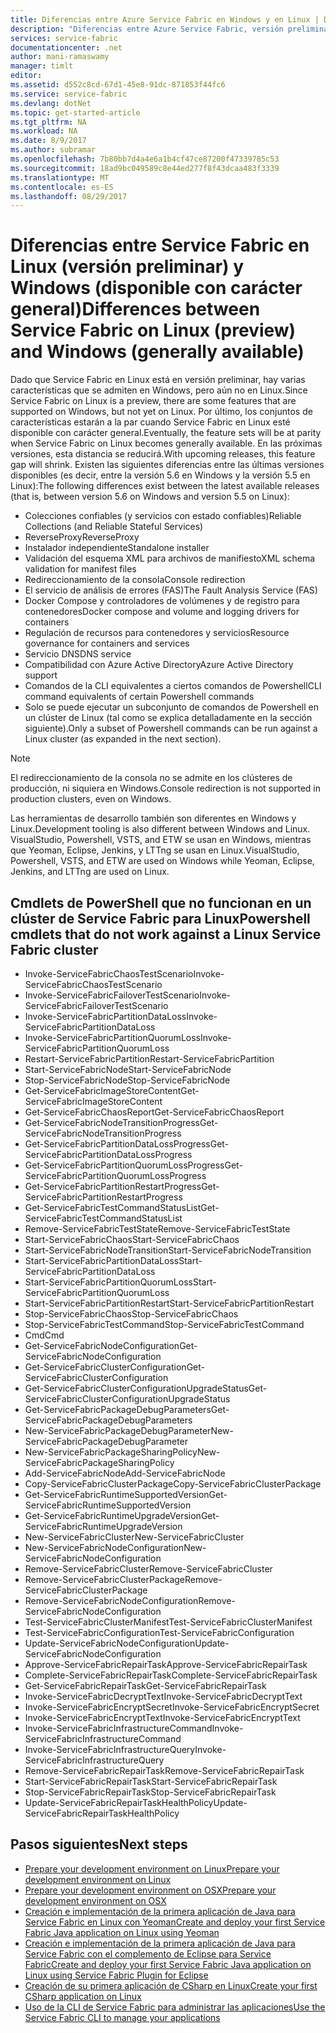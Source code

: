 ```yaml
---
title: Diferencias entre Azure Service Fabric en Windows y en Linux | Documentos de Microsoft
description: "Diferencias entre Azure Service Fabric, versión preliminar, en Linux y Azure Service Fabric en Windows."
services: service-fabric
documentationcenter: .net
author: mani-ramaswamy
manager: timlt
editor: 
ms.assetid: d552c8cd-67d1-45e8-91dc-871853f44fc6
ms.service: service-fabric
ms.devlang: dotNet
ms.topic: get-started-article
ms.tgt_pltfrm: NA
ms.workload: NA
ms.date: 8/9/2017
ms.author: subramar
ms.openlocfilehash: 7b80bb7d4a4e6a1b4cf47ce87200f47339785c53
ms.sourcegitcommit: 18ad9bc049589c8e44ed277f8f43dcaa483f3339
ms.translationtype: MT
ms.contentlocale: es-ES
ms.lasthandoff: 08/29/2017
---
```

# <a name="differences-between-service-fabric-on-linux-preview-and-windows-generally-available"></a><span data-ttu-id="50e7f-103">Diferencias entre Service Fabric en Linux (versión preliminar) y Windows (disponible con carácter general)</span><span class="sxs-lookup"><span data-stu-id="50e7f-103">Differences between Service Fabric on Linux (preview) and Windows (generally available)</span></span>

<span data-ttu-id="50e7f-104">Dado que Service Fabric en Linux está en versión preliminar, hay varias características que se admiten en Windows, pero aún no en Linux.</span><span class="sxs-lookup"><span data-stu-id="50e7f-104">Since Service Fabric on Linux is a preview, there are some features that are supported on Windows, but not yet on Linux.</span></span> <span data-ttu-id="50e7f-105">Por último, los conjuntos de características estarán a la par cuando Service Fabric en Linux esté disponible con carácter general.</span><span class="sxs-lookup"><span data-stu-id="50e7f-105">Eventually, the feature sets will be at parity when Service Fabric on Linux becomes generally available.</span></span> <span data-ttu-id="50e7f-106">En las próximas versiones, esta distancia se reducirá.</span><span class="sxs-lookup"><span data-stu-id="50e7f-106">With upcoming releases, this feature gap will shrink.</span></span> <span data-ttu-id="50e7f-107">Existen las siguientes diferencias entre las últimas versiones disponibles (es decir, entre la versión 5.6 en Windows y la versión 5.5 en Linux):</span><span class="sxs-lookup"><span data-stu-id="50e7f-107">The following differences exist between the latest available releases (that is, between version 5.6 on Windows and version 5.5 on Linux):</span></span> 

* <span data-ttu-id="50e7f-108">Colecciones confiables (y servicios con estado confiables)</span><span class="sxs-lookup"><span data-stu-id="50e7f-108">Reliable Collections (and Reliable Stateful Services)</span></span> 
* <span data-ttu-id="50e7f-109">ReverseProxy</span><span class="sxs-lookup"><span data-stu-id="50e7f-109">ReverseProxy</span></span> 
* <span data-ttu-id="50e7f-110">Instalador independiente</span><span class="sxs-lookup"><span data-stu-id="50e7f-110">Standalone installer</span></span> 
* <span data-ttu-id="50e7f-111">Validación del esquema XML para archivos de manifiesto</span><span class="sxs-lookup"><span data-stu-id="50e7f-111">XML schema validation for manifest files</span></span> 
* <span data-ttu-id="50e7f-112">Redireccionamiento de la consola</span><span class="sxs-lookup"><span data-stu-id="50e7f-112">Console redirection</span></span> 
* <span data-ttu-id="50e7f-113">El servicio de análisis de errores (FAS)</span><span class="sxs-lookup"><span data-stu-id="50e7f-113">The Fault Analysis Service (FAS)</span></span>
* <span data-ttu-id="50e7f-114">Docker Compose y controladores de volúmenes y de registro para contenedores</span><span class="sxs-lookup"><span data-stu-id="50e7f-114">Docker compose and volume and logging drivers for containers</span></span> 
* <span data-ttu-id="50e7f-115">Regulación de recursos para contenedores y servicios</span><span class="sxs-lookup"><span data-stu-id="50e7f-115">Resource governance for containers and services</span></span> 
* <span data-ttu-id="50e7f-116">Servicio DNS</span><span class="sxs-lookup"><span data-stu-id="50e7f-116">DNS service</span></span>
* <span data-ttu-id="50e7f-117">Compatibilidad con Azure Active Directory</span><span class="sxs-lookup"><span data-stu-id="50e7f-117">Azure Active Directory support</span></span>
* <span data-ttu-id="50e7f-118">Comandos de la CLI equivalentes a ciertos comandos de Powershell</span><span class="sxs-lookup"><span data-stu-id="50e7f-118">CLI command equivalents of certain Powershell commands</span></span> 
* <span data-ttu-id="50e7f-119">Solo se puede ejecutar un subconjunto de comandos de Powershell en un clúster de Linux (tal como se explica detalladamente en la sección siguiente).</span><span class="sxs-lookup"><span data-stu-id="50e7f-119">Only a subset of Powershell commands can be run against a Linux cluster (as expanded in the next section).</span></span>

>[!NOTE]
><span data-ttu-id="50e7f-120">El redireccionamiento de la consola no se admite en los clústeres de producción, ni siquiera en Windows.</span><span class="sxs-lookup"><span data-stu-id="50e7f-120">Console redirection is not supported in production clusters, even on Windows.</span></span>

<span data-ttu-id="50e7f-121">Las herramientas de desarrollo también son diferentes en Windows y Linux.</span><span class="sxs-lookup"><span data-stu-id="50e7f-121">Development tooling is also different between Windows and Linux.</span></span> <span data-ttu-id="50e7f-122">VisualStudio, Powershell, VSTS, and ETW se usan en Windows, mientras que Yeoman, Eclipse, Jenkins, y LTTng se usan en Linux.</span><span class="sxs-lookup"><span data-stu-id="50e7f-122">VisualStudio, Powershell, VSTS, and ETW are used on Windows while Yeoman, Eclipse, Jenkins, and LTTng are used on Linux.</span></span>

## <a name="powershell-cmdlets-that-do-not-work-against-a-linux-service-fabric-cluster"></a><span data-ttu-id="50e7f-123">Cmdlets de PowerShell que no funcionan en un clúster de Service Fabric para Linux</span><span class="sxs-lookup"><span data-stu-id="50e7f-123">Powershell cmdlets that do not work against a Linux Service Fabric cluster</span></span>

* <span data-ttu-id="50e7f-124">Invoke-ServiceFabricChaosTestScenario</span><span class="sxs-lookup"><span data-stu-id="50e7f-124">Invoke-ServiceFabricChaosTestScenario</span></span>
* <span data-ttu-id="50e7f-125">Invoke-ServiceFabricFailoverTestScenario</span><span class="sxs-lookup"><span data-stu-id="50e7f-125">Invoke-ServiceFabricFailoverTestScenario</span></span>
* <span data-ttu-id="50e7f-126">Invoke-ServiceFabricPartitionDataLoss</span><span class="sxs-lookup"><span data-stu-id="50e7f-126">Invoke-ServiceFabricPartitionDataLoss</span></span>
* <span data-ttu-id="50e7f-127">Invoke-ServiceFabricPartitionQuorumLoss</span><span class="sxs-lookup"><span data-stu-id="50e7f-127">Invoke-ServiceFabricPartitionQuorumLoss</span></span>
* <span data-ttu-id="50e7f-128">Restart-ServiceFabricPartition</span><span class="sxs-lookup"><span data-stu-id="50e7f-128">Restart-ServiceFabricPartition</span></span>
* <span data-ttu-id="50e7f-129">Start-ServiceFabricNode</span><span class="sxs-lookup"><span data-stu-id="50e7f-129">Start-ServiceFabricNode</span></span>
* <span data-ttu-id="50e7f-130">Stop-ServiceFabricNode</span><span class="sxs-lookup"><span data-stu-id="50e7f-130">Stop-ServiceFabricNode</span></span>
* <span data-ttu-id="50e7f-131">Get-ServiceFabricImageStoreContent</span><span class="sxs-lookup"><span data-stu-id="50e7f-131">Get-ServiceFabricImageStoreContent</span></span>
* <span data-ttu-id="50e7f-132">Get-ServiceFabricChaosReport</span><span class="sxs-lookup"><span data-stu-id="50e7f-132">Get-ServiceFabricChaosReport</span></span>
* <span data-ttu-id="50e7f-133">Get-ServiceFabricNodeTransitionProgress</span><span class="sxs-lookup"><span data-stu-id="50e7f-133">Get-ServiceFabricNodeTransitionProgress</span></span>
* <span data-ttu-id="50e7f-134">Get-ServiceFabricPartitionDataLossProgress</span><span class="sxs-lookup"><span data-stu-id="50e7f-134">Get-ServiceFabricPartitionDataLossProgress</span></span>
* <span data-ttu-id="50e7f-135">Get-ServiceFabricPartitionQuorumLossProgress</span><span class="sxs-lookup"><span data-stu-id="50e7f-135">Get-ServiceFabricPartitionQuorumLossProgress</span></span>
* <span data-ttu-id="50e7f-136">Get-ServiceFabricPartitionRestartProgress</span><span class="sxs-lookup"><span data-stu-id="50e7f-136">Get-ServiceFabricPartitionRestartProgress</span></span>
* <span data-ttu-id="50e7f-137">Get-ServiceFabricTestCommandStatusList</span><span class="sxs-lookup"><span data-stu-id="50e7f-137">Get-ServiceFabricTestCommandStatusList</span></span>
* <span data-ttu-id="50e7f-138">Remove-ServiceFabricTestState</span><span class="sxs-lookup"><span data-stu-id="50e7f-138">Remove-ServiceFabricTestState</span></span>
* <span data-ttu-id="50e7f-139">Start-ServiceFabricChaos</span><span class="sxs-lookup"><span data-stu-id="50e7f-139">Start-ServiceFabricChaos</span></span>
* <span data-ttu-id="50e7f-140">Start-ServiceFabricNodeTransition</span><span class="sxs-lookup"><span data-stu-id="50e7f-140">Start-ServiceFabricNodeTransition</span></span>
* <span data-ttu-id="50e7f-141">Start-ServiceFabricPartitionDataLoss</span><span class="sxs-lookup"><span data-stu-id="50e7f-141">Start-ServiceFabricPartitionDataLoss</span></span>
* <span data-ttu-id="50e7f-142">Start-ServiceFabricPartitionQuorumLoss</span><span class="sxs-lookup"><span data-stu-id="50e7f-142">Start-ServiceFabricPartitionQuorumLoss</span></span>
* <span data-ttu-id="50e7f-143">Start-ServiceFabricPartitionRestart</span><span class="sxs-lookup"><span data-stu-id="50e7f-143">Start-ServiceFabricPartitionRestart</span></span>
* <span data-ttu-id="50e7f-144">Stop-ServiceFabricChaos</span><span class="sxs-lookup"><span data-stu-id="50e7f-144">Stop-ServiceFabricChaos</span></span>
* <span data-ttu-id="50e7f-145">Stop-ServiceFabricTestCommand</span><span class="sxs-lookup"><span data-stu-id="50e7f-145">Stop-ServiceFabricTestCommand</span></span>
* <span data-ttu-id="50e7f-146">Cmd</span><span class="sxs-lookup"><span data-stu-id="50e7f-146">Cmd</span></span>
* <span data-ttu-id="50e7f-147">Get-ServiceFabricNodeConfiguration</span><span class="sxs-lookup"><span data-stu-id="50e7f-147">Get-ServiceFabricNodeConfiguration</span></span>
* <span data-ttu-id="50e7f-148">Get-ServiceFabricClusterConfiguration</span><span class="sxs-lookup"><span data-stu-id="50e7f-148">Get-ServiceFabricClusterConfiguration</span></span>
* <span data-ttu-id="50e7f-149">Get-ServiceFabricClusterConfigurationUpgradeStatus</span><span class="sxs-lookup"><span data-stu-id="50e7f-149">Get-ServiceFabricClusterConfigurationUpgradeStatus</span></span>
* <span data-ttu-id="50e7f-150">Get-ServiceFabricPackageDebugParameters</span><span class="sxs-lookup"><span data-stu-id="50e7f-150">Get-ServiceFabricPackageDebugParameters</span></span>
* <span data-ttu-id="50e7f-151">New-ServiceFabricPackageDebugParameter</span><span class="sxs-lookup"><span data-stu-id="50e7f-151">New-ServiceFabricPackageDebugParameter</span></span>
* <span data-ttu-id="50e7f-152">New-ServiceFabricPackageSharingPolicy</span><span class="sxs-lookup"><span data-stu-id="50e7f-152">New-ServiceFabricPackageSharingPolicy</span></span>
* <span data-ttu-id="50e7f-153">Add-ServiceFabricNode</span><span class="sxs-lookup"><span data-stu-id="50e7f-153">Add-ServiceFabricNode</span></span>
* <span data-ttu-id="50e7f-154">Copy-ServiceFabricClusterPackage</span><span class="sxs-lookup"><span data-stu-id="50e7f-154">Copy-ServiceFabricClusterPackage</span></span>
* <span data-ttu-id="50e7f-155">Get-ServiceFabricRuntimeSupportedVersion</span><span class="sxs-lookup"><span data-stu-id="50e7f-155">Get-ServiceFabricRuntimeSupportedVersion</span></span>
* <span data-ttu-id="50e7f-156">Get-ServiceFabricRuntimeUpgradeVersion</span><span class="sxs-lookup"><span data-stu-id="50e7f-156">Get-ServiceFabricRuntimeUpgradeVersion</span></span>
* <span data-ttu-id="50e7f-157">New-ServiceFabricCluster</span><span class="sxs-lookup"><span data-stu-id="50e7f-157">New-ServiceFabricCluster</span></span>
* <span data-ttu-id="50e7f-158">New-ServiceFabricNodeConfiguration</span><span class="sxs-lookup"><span data-stu-id="50e7f-158">New-ServiceFabricNodeConfiguration</span></span>
* <span data-ttu-id="50e7f-159">Remove-ServiceFabricCluster</span><span class="sxs-lookup"><span data-stu-id="50e7f-159">Remove-ServiceFabricCluster</span></span>
* <span data-ttu-id="50e7f-160">Remove-ServiceFabricClusterPackage</span><span class="sxs-lookup"><span data-stu-id="50e7f-160">Remove-ServiceFabricClusterPackage</span></span>
* <span data-ttu-id="50e7f-161">Remove-ServiceFabricNodeConfiguration</span><span class="sxs-lookup"><span data-stu-id="50e7f-161">Remove-ServiceFabricNodeConfiguration</span></span>
* <span data-ttu-id="50e7f-162">Test-ServiceFabricClusterManifest</span><span class="sxs-lookup"><span data-stu-id="50e7f-162">Test-ServiceFabricClusterManifest</span></span>
* <span data-ttu-id="50e7f-163">Test-ServiceFabricConfiguration</span><span class="sxs-lookup"><span data-stu-id="50e7f-163">Test-ServiceFabricConfiguration</span></span>
* <span data-ttu-id="50e7f-164">Update-ServiceFabricNodeConfiguration</span><span class="sxs-lookup"><span data-stu-id="50e7f-164">Update-ServiceFabricNodeConfiguration</span></span>
* <span data-ttu-id="50e7f-165">Approve-ServiceFabricRepairTask</span><span class="sxs-lookup"><span data-stu-id="50e7f-165">Approve-ServiceFabricRepairTask</span></span>
* <span data-ttu-id="50e7f-166">Complete-ServiceFabricRepairTask</span><span class="sxs-lookup"><span data-stu-id="50e7f-166">Complete-ServiceFabricRepairTask</span></span>
* <span data-ttu-id="50e7f-167">Get-ServiceFabricRepairTask</span><span class="sxs-lookup"><span data-stu-id="50e7f-167">Get-ServiceFabricRepairTask</span></span>
* <span data-ttu-id="50e7f-168">Invoke-ServiceFabricDecryptText</span><span class="sxs-lookup"><span data-stu-id="50e7f-168">Invoke-ServiceFabricDecryptText</span></span>
* <span data-ttu-id="50e7f-169">Invoke-ServiceFabricEncryptSecret</span><span class="sxs-lookup"><span data-stu-id="50e7f-169">Invoke-ServiceFabricEncryptSecret</span></span>
* <span data-ttu-id="50e7f-170">Invoke-ServiceFabricEncryptText</span><span class="sxs-lookup"><span data-stu-id="50e7f-170">Invoke-ServiceFabricEncryptText</span></span>
* <span data-ttu-id="50e7f-171">Invoke-ServiceFabricInfrastructureCommand</span><span class="sxs-lookup"><span data-stu-id="50e7f-171">Invoke-ServiceFabricInfrastructureCommand</span></span>
* <span data-ttu-id="50e7f-172">Invoke-ServiceFabricInfrastructureQuery</span><span class="sxs-lookup"><span data-stu-id="50e7f-172">Invoke-ServiceFabricInfrastructureQuery</span></span>
* <span data-ttu-id="50e7f-173">Remove-ServiceFabricRepairTask</span><span class="sxs-lookup"><span data-stu-id="50e7f-173">Remove-ServiceFabricRepairTask</span></span>
* <span data-ttu-id="50e7f-174">Start-ServiceFabricRepairTask</span><span class="sxs-lookup"><span data-stu-id="50e7f-174">Start-ServiceFabricRepairTask</span></span>
* <span data-ttu-id="50e7f-175">Stop-ServiceFabricRepairTask</span><span class="sxs-lookup"><span data-stu-id="50e7f-175">Stop-ServiceFabricRepairTask</span></span>
* <span data-ttu-id="50e7f-176">Update-ServiceFabricRepairTaskHealthPolicy</span><span class="sxs-lookup"><span data-stu-id="50e7f-176">Update-ServiceFabricRepairTaskHealthPolicy</span></span>



## <a name="next-steps"></a><span data-ttu-id="50e7f-177">Pasos siguientes</span><span class="sxs-lookup"><span data-stu-id="50e7f-177">Next steps</span></span>
* [<span data-ttu-id="50e7f-178">Prepare your development environment on Linux</span><span class="sxs-lookup"><span data-stu-id="50e7f-178">Prepare your development environment on Linux</span></span>](service-fabric-get-started-linux.md)
* [<span data-ttu-id="50e7f-179">Prepare your development environment on OSX</span><span class="sxs-lookup"><span data-stu-id="50e7f-179">Prepare your development environment on OSX</span></span>](service-fabric-get-started-mac.md)
* [<span data-ttu-id="50e7f-180">Creación e implementación de la primera aplicación de Java para Service Fabric en Linux con Yeoman</span><span class="sxs-lookup"><span data-stu-id="50e7f-180">Create and deploy your first Service Fabric Java application on Linux using Yeoman</span></span>](service-fabric-create-your-first-linux-application-with-java.md)
* [<span data-ttu-id="50e7f-181">Creación e implementación de la primera aplicación de Java para Service Fabric con el complemento de Eclipse para Service Fabric</span><span class="sxs-lookup"><span data-stu-id="50e7f-181">Create and deploy your first Service Fabric Java application on Linux using Service Fabric Plugin for Eclipse</span></span>](service-fabric-get-started-eclipse.md)
* [<span data-ttu-id="50e7f-182">Creación de su primera aplicación de CSharp en Linux</span><span class="sxs-lookup"><span data-stu-id="50e7f-182">Create your first CSharp application on Linux</span></span>](service-fabric-create-your-first-linux-application-with-csharp.md)
* [<span data-ttu-id="50e7f-183">Uso de la CLI de Service Fabric para administrar las aplicaciones</span><span class="sxs-lookup"><span data-stu-id="50e7f-183">Use the Service Fabric CLI to manage your applications</span></span>](service-fabric-application-lifecycle-sfctl.md)
